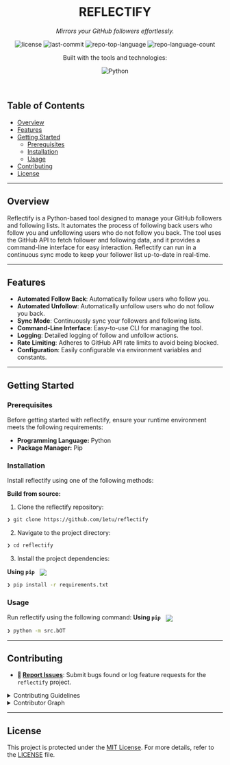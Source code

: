<p align="center"><h1 align="center">REFLECTIFY</h1></p>
<p align="center">
	<em>Mirrors your GitHub followers effortlessly.</em>
</p>
<p align="center">
	<img src="https://img.shields.io/github/license/1etu/reflectify?style=flat-square&logo=opensourceinitiative&logoColor=white&color=d8af0f" alt="license">
	<img src="https://img.shields.io/github/last-commit/1etu/reflectify?style=flat-square&logo=git&logoColor=white&color=d8af0f" alt="last-commit">
	<img src="https://img.shields.io/github/languages/top/1etu/reflectify?style=flat-square&color=d8af0f" alt="repo-top-language">
	<img src="https://img.shields.io/github/languages/count/1etu/reflectify?style=flat-square&color=d8af0f" alt="repo-language-count">
</p>
<p align="center">Built with the tools and technologies:</p>
<p align="center">
	<img src="https://img.shields.io/badge/Python-3776AB.svg?style=flat-square&logo=Python&logoColor=white" alt="Python">
</p>
<br>

##  Table of Contents

- [ Overview](#-overview)
- [ Features](#-features)
- [ Getting Started](#-getting-started)
  - [ Prerequisites](#-prerequisites)
  - [ Installation](#-installation)
  - [ Usage](#-usage)
- [ Contributing](#-contributing)
- [ License](#-license)

---

##  Overview

Reflectify is a Python-based tool designed to manage your GitHub followers and following lists. It automates the process of following back users who follow you and unfollowing users who do not follow you back. The tool uses the GitHub API to fetch follower and following data, and it provides a command-line interface for easy interaction. Reflectify can run in a continuous sync mode to keep your follower list up-to-date in real-time.

---

##  Features

- **Automated Follow Back**: Automatically follow users who follow you.
- **Automated Unfollow**: Automatically unfollow users who do not follow you back.
- **Sync Mode**: Continuously sync your followers and following lists.
- **Command-Line Interface**: Easy-to-use CLI for managing the tool.
- **Logging**: Detailed logging of follow and unfollow actions.
- **Rate Limiting**: Adheres to GitHub API rate limits to avoid being blocked.
- **Configuration**: Easily configurable via environment variables and constants.

---

##  Getting Started

###  Prerequisites

Before getting started with reflectify, ensure your runtime environment meets the following requirements:

- **Programming Language:** Python
- **Package Manager:** Pip


###  Installation

Install reflectify using one of the following methods:

**Build from source:**

1. Clone the reflectify repository:
```sh
❯ git clone https://github.com/1etu/reflectify
```

2. Navigate to the project directory:
```sh
❯ cd reflectify
```

3. Install the project dependencies:


**Using `pip`** &nbsp; [<img align="center" src="https://img.shields.io/badge/Pip-3776AB.svg?style={badge_style}&logo=pypi&logoColor=white" />](https://pypi.org/project/pip/)

```sh
❯ pip install -r requirements.txt
```




###  Usage
Run reflectify using the following command:
**Using `pip`** &nbsp; [<img align="center" src="https://img.shields.io/badge/Pip-3776AB.svg?style={badge_style}&logo=pypi&logoColor=white" />](https://pypi.org/project/pip/)

```sh
❯ python -m src.bOT
```

---

##  Contributing

- **🐛 [Report Issues](https://github.com/1etu/reflectify/issues)**: Submit bugs found or log feature requests for the `reflectify` project.

<details closed>
<summary>Contributing Guidelines</summary>

1. **Fork the Repository**: Start by forking the project repository to your github account.
2. **Clone Locally**: Clone the forked repository to your local machine using a git client.
   ```sh
   git clone https://github.com/1etu/reflectify
   ```
3. **Create a New Branch**: Always work on a new branch, giving it a descriptive name.
   ```sh
   git checkout -b new-feature-x
   ```
4. **Make Your Changes**: Develop and test your changes locally.
5. **Commit Your Changes**: Commit with a clear message describing your updates.
   ```sh
   git commit -m 'Implemented new feature x.'
   ```
6. **Push to github**: Push the changes to your forked repository.
   ```sh
   git push origin new-feature-x
   ```
7. **Submit a Pull Request**: Create a PR against the original project repository. Clearly describe the changes and their motivations.
8. **Review**: Once your PR is reviewed and approved, it will be merged into the main branch. Congratulations on your contribution!
</details>

<details closed>
<summary>Contributor Graph</summary>
<br>
<p align="left">
   <a href="https://github.com{/1etu/reflectify/}graphs/contributors">
      <img src="https://contrib.rocks/image?repo=1etu/reflectify">
   </a>
</p>
</details>

---

##  License

This project is protected under the [MIT License](https://choosealicense.com/licenses/mit/). For more details, refer to the [LICENSE](https://choosealicense.com/licenses/mit/) file.

